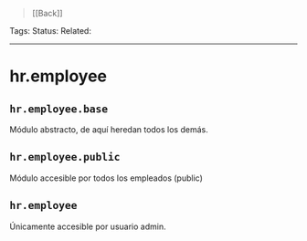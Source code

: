 > [[Back]]

Tags: 
Status: 
Related: 

___

# hr.employee

## `hr.employee.base`
Módulo abstracto, de aquí heredan todos los demás.

## `hr.employee.public`
Módulo accesible por todos los empleados (public)

## `hr.employee`
Únicamente accesible por usuario admin.